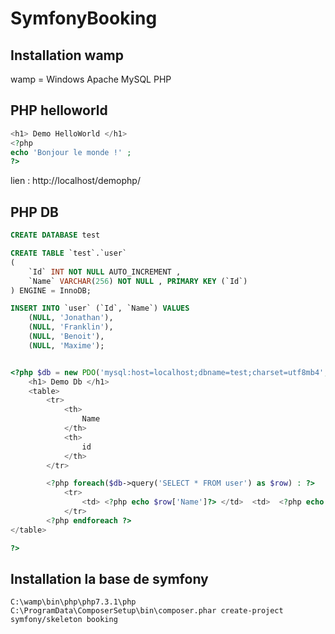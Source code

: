# SymfonyBooking


## Installation wamp
wamp = Windows Apache MySQL PHP
## PHP helloworld

```php
<h1> Demo HelloWorld </h1>
<?php
echo 'Bonjour le monde !' ;
?>
```
lien : http://localhost/demophp/

## PHP DB 

```sql
CREATE DATABASE test
```

```sql
CREATE TABLE `test`.`user` 
( 
	`Id` INT NOT NULL AUTO_INCREMENT ,
	`Name` VARCHAR(256) NOT NULL , PRIMARY KEY (`Id`)
) ENGINE = InnoDB; 
```

```sql
INSERT INTO `user` (`Id`, `Name`) VALUES 
	(NULL, 'Jonathan'),
	(NULL, 'Franklin'),
	(NULL, 'Benoit'),
	(NULL, 'Maxime');
```


```php

<?php $db = new PDO('mysql:host=localhost;dbname=test;charset=utf8mb4', 'root', '') ?>
	<h1> Demo Db </h1>
	<table>
		<tr>
			<th>
				Name 
			</th>
			<th>
				id
			</th>
		</tr>

		<?php foreach($db->query('SELECT * FROM user') as $row) : ?>
			<tr>
				<td> <?php echo $row['Name']?> </td>  <td>  <?php echo $row['Id'] ?></td>
			</tr>
		<?php endforeach ?>
</table>

?> 
```


## Installation la base de symfony 
``` 
C:\wamp\bin\php\php7.3.1\php C:\ProgramData\ComposerSetup\bin\composer.phar create-project symfony/skeleton booking
```
